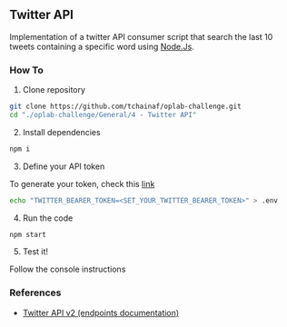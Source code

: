 ## Twitter API
Implementation of a twitter API consumer script that search the last 10 tweets containing a specific word using [Node.Js](https://nodejs.org/en/).


### How To

1. Clone repository
```sh
git clone https://github.com/tchainaf/oplab-challenge.git
cd "./oplab-challenge/General/4 - Twitter API"
```
2. Install dependencies
```sh
npm i
```
3. Define your API token

To generate your token, check this [link](https://developer.twitter.com/en/docs/authentication/oauth-2-0/bearer-tokens)
```sh
echo "TWITTER_BEARER_TOKEN=<SET_YOUR_TWITTER_BEARER_TOKEN>" > .env
```
4. Run the code
```sh
npm start
```
5. Test it!

Follow the console instructions


### References

- [Twitter API v2 (endpoints documentation)](https://documenter.getpostman.com/view/9956214/T1LMiT5U#acd41db7-05bc-4359-be63-dd5249dfef32)